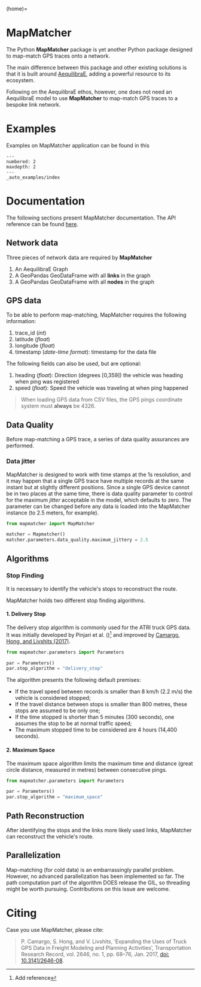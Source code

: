 (home)=
# MapMatcher

The Python **MapMatcher** package is yet another Python package designed to 
map-match GPS traces onto a network.

The main difference between this package and other existing solutions is that it 
is built around [AequilibraE](https://www.aequilibrae.com), adding a powerful resource
to its ecosystem.

Following on the AequilibraE ethos, however, one does not need an AequilibraE model 
to use **MapMatcher** to map-match GPS traces to a bespoke link network.

# Examples

Examples on MapMatcher application can be found in this 

```{toctree}
---
numbered: 2
maxdepth: 2
---
_auto_examples/index
```

# Documentation

The following sections present MapMatcher documentation. The API reference can be found 
[here](source/api_reference.md).

## Network data

Three pieces of network data are required by **MapMatcher**

1. An AequilibraE Graph
2. A GeoPandas GeoDataFrame with all **links** in the graph
3. A GeoPandas GeoDataFrame with all **nodes** in the graph

## GPS data

To be able to perform map-matching, MapMatcher requires the following information:

1. trace_id (*int*)
2. latitude (*float*)
3. longitude (*float*)
4. timestamp (*date-time format*): timestamp for the data file

The following fields can also be used, but are optional:

1. heading (*float*): Direction (degrees [0,359]) the vehicle was heading when ping was registered
2. speed (*float*): Speed the vehicle was traveling at when ping happened

> When loading GPS data from CSV files, the GPS pings coordinate system must **always** be 4326.

## Data Quality

Before map-matching a GPS trace, a series of data quality assurances are performed.

### Data jitter

MapMatcher is designed to work with time stamps at the 1s resolution, and it 
may happen that a single GPS trace have multiple records at the same instant
but at slightly different positions. Since a single GPS device cannot be 
in two places at the same time, there is data quality parameter to control for
the maximum *jitter* acceptable in the model, which defaults to zero.
The parameter can be changed before any data is loaded into the MapMatcher
instance (to 2.5 meters, for example).

```python
from mapmatcher import MapMatcher

matcher = Mapmatcher()
matcher.parameters.data_quality.maximum_jittery = 2.5
```

## Algorithms

### Stop Finding

It is necessary to identify the vehicle's stops to reconstruct the route.

MapMatcher holds two different stop finding algorithms.

#### 1. Delivery Stop

The delivery stop algorithm is commonly used for the ATRI truck GPS data.
It was initially developed by Pinjari et al. ()[^1] and improved by [Camargo, Hong, and Livshits (2017)](#citing).

[^1]: Add reference

```python
from mapmatcher.parameters import Parameters

par = Parameters()
par.stop_algorithm = "delivery_stop"
```

The algorithm presents the following default premises:

* If the travel speed between records is smaller than 8 km/h (2.2 m/s) the vehicle is considered stopped;
* If the travel distance between stops is smaller than 800 metres, these stops are assumed to be only one;
* If the time stopped is shorter than 5 minutes (300 seconds), one assumes the stop to be at normal traffic speed;
* The maximum stopped time to be considered are 4 hours (14,400 seconds).

#### 2. Maximum Space

The maximum space algorithm limits the maximum time and distance (great circle distance, measured in metres) 
between consecutive pings.

```python
from mapmatcher.parameters import Parameters

par = Parameters()
par.stop_algorithm = "maximum_space"
```

## Path Reconstruction

After identifying the stops and the links more likely used links, MapMatcher can reconstruct the vehicle's route.

## Parallelization

Map-matching (for cold data) is an embarrassingly parallel problem. However, no advanced parallelization has been 
implemented so far. The path computation part of the algorithm DOES release the GIL, so threading might be worth pursuing.
Contributions on this issue are welcome.

# Citing

Case you use MapMatcher, please cite:

> P. Camargo, S. Hong, and V. Livshits, ‘Expanding the Uses of Truck GPS Data in Freight Modeling and Planning Activities’, 
> Transportation Research Record, vol. 2646, no. 1, pp. 68–76, Jan. 2017, [doi: 10.3141/2646-08](https://journals.sagepub.com/doi/abs/10.3141/2646-08).